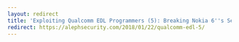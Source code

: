```yaml
---
layout: redirect
title: 'Exploiting Qualcomm EDL Programmers (5): Breaking Nokia 6''s Secure Boot'
redirect: https://alephsecurity.com/2018/01/22/qualcomm-edl-5/
---
```


